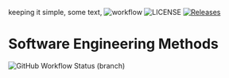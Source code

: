 keeping it simple, 
some text,
![workflow](https://github.com/pantheras/sem/actions/workflows/main.yml/badge.svg)
![LICENSE](https://img.shields.io/github/license/pantheras/sem.svg?style=flat-square)
[![Releases](https://img.shields.io/github/release/pantheras/sem/all.svg?style=flat-square)](https://github.com/pantheras/sem/releases)
# Software Engineering Methods
![GitHub Workflow Status (branch)](https://img.shields.io/github/workflow/status/pantheras/sem/main/<branch>?style=flat-square)